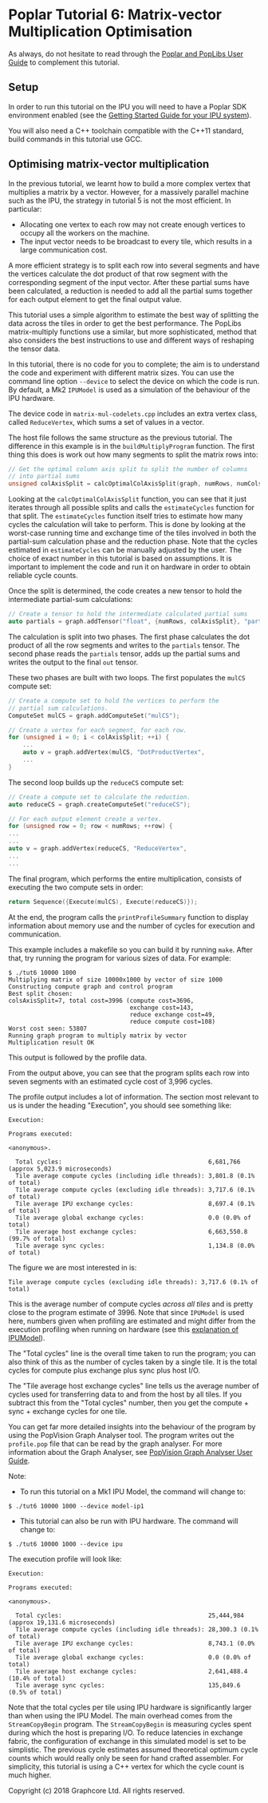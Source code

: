 <!-- Copyright (c) 2020 Graphcore Ltd. All rights reserved. -->
# Poplar Tutorial 6: Matrix-vector Multiplication Optimisation

As always, do not hesitate to read through the [Poplar and PopLibs User
Guide](https://docs.graphcore.ai/projects/poplar-user-guide/en/3.2.0/index.html)
to complement this tutorial.

## Setup

In order to run this tutorial on the IPU you will need to have a Poplar
SDK environment enabled (see the [Getting Started Guide for your IPU
system](https://docs.graphcore.ai/en/latest/getting-started.html)).

You will also need a C++ toolchain compatible with the C++11 standard,
build commands in this tutorial use GCC.

## Optimising matrix-vector multiplication

In the previous tutorial, we learnt how to build a more complex vertex
that multiplies a matrix by a vector. However, for a massively parallel
machine such as the IPU, the strategy in tutorial 5 is not the most
efficient. In particular:

- Allocating one vertex to each row may not create enough vertices to occupy
    all the workers on the machine.
- The input vector needs to be broadcast to every tile, which results in a
    large communication cost.

A more efficient strategy is to split each row into several segments and
have the vertices calculate the dot product of that row segment with the
corresponding segment of the input vector. After these partial sums have
been calculated, a reduction is needed to add all the partial sums
together for each output element to get the final output value.

This tutorial uses a simple algorithm to estimate the best way of
splitting the data across the tiles in order to get the best
performance. The PopLibs matrix-multiply functions use a similar, but
more sophisticated, method that also considers the best instructions to
use and different ways of reshaping the tensor data.

In this tutorial, there is no code for you to complete; the aim is to
understand the code and experiment with different matrix sizes. You can
use the command line option `--device` to select the device on which the
code is run. By default, a Mk2 `IPUModel` is used as a simulation of the
behaviour of the IPU hardware.

The device code in `matrix-mul-codelets.cpp` includes an extra vertex
class, called `ReduceVertex`, which sums a set of values in a vector.

The host file follows the same structure as the previous tutorial. The
difference in this example is in the `buildMultiplyProgram` function.
The first thing this does is work out how many segments to split the
matrix rows into:

```c++
// Get the optimal column axis split to split the number of columns
// into partial sums
unsigned colAxisSplit = calcOptimalColAxisSplit(graph, numRows, numCols);
```

Looking at the `calcOptimalColAxisSplit` function, you can see that it
just iterates through all possible splits and calls the `estimateCycles`
function for that split. The `estimateCycles` function itself tries to
estimate how many cycles the calculation will take to perform. This is
done by looking at the worst-case running time and exchange time of the
tiles involved in both the partial-sum calculation phase and the
reduction phase. Note that the cycles estimated in `estimateCycles` can
be manually adjusted by the user. The choice of exact number in this
tutorial is based on assumptions. It is important to implement the code
and run it on hardware in order to obtain reliable cycle counts.

Once the split is determined, the code creates a new tensor to hold the
intermediate partial-sum calculations:

```c++
// Create a tensor to hold the intermediate calculated partial sums
auto partials = graph.addTensor("float", {numRows, colAxisSplit}, "partials");
```

The calculation is split into two phases. The first phase calculates the
dot product of all the row segments and writes to the `partials` tensor.
The second phase reads the `partials` tensor, adds up the partial sums
and writes the output to the final `out` tensor.

These two phases are built with two loops. The first populates the
`mulCS` compute set:

```c++
// Create a compute set to hold the vertices to perform the
// partial sum calculations.
ComputeSet mulCS = graph.addComputeSet("mulCS");

// Create a vertex for each segment, for each row.
for (unsigned i = 0; i < colAxisSplit; ++i) {
    ...
    auto v = graph.addVertex(mulCS, "DotProductVertex",
    ...
}
```

The second loop builds up the `reduceCS` compute set:

```c++
// Create a compute set to calculate the reduction.
auto reduceCS = graph.createComputeSet("reduceCS");

// For each output element create a vertex.
for (unsigned row = 0; row < numRows; ++row) {
...
...
auto v = graph.addVertex(reduceCS, "ReduceVertex",
...
...
```

The final program, which performs the entire multiplication, consists of
executing the two compute sets in order:

```c++
return Sequence({Execute(mulCS), Execute(reduceCS)});
```

At the end, the program calls the `printProfileSummary` function to
display information about memory use and the number of cycles for
execution and communication.

This example includes a makefile so you can build it by running `make`.
After that, try running the program for various sizes of data. For
example:

```console
$ ./tut6 10000 1000
Multiplying matrix of size 10000x1000 by vector of size 1000
Constructing compute graph and control program
Best split chosen:
colsAxisSplit=7, total cost=3996 (compute cost=3696,
                                  exchange cost=143,
                                  reduce exchange cost=49,
                                  reduce compute cost=108)
Worst cost seen: 53807
Running graph program to multiply matrix by vector
Multiplication result OK
```

This output is followed by the profile data.

From the output above, you can see that the program splits each row into
seven segments with an estimated cycle cost of 3,996 cycles.

The profile output includes a lot of information. The section most
relevant to us is under the heading "Execution", you should see
something like:

```console
Execution:

Programs executed:

<anonymous>.

  Total cycles:                                         6,681,766 (approx 5,023.9 microseconds)
  Tile average compute cycles (including idle threads): 3,801.8 (0.1% of total)
  Tile average compute cycles (excluding idle threads): 3,717.6 (0.1% of total)
  Tile average IPU exchange cycles:                     8,697.4 (0.1% of total)
  Tile average global exchange cycles:                  0.0 (0.0% of total)
  Tile average host exchange cycles:                    6,663,550.8 (99.7% of total)
  Tile average sync cycles:                             1,134.8 (0.0% of total)
```

The figure we are most interested in is:

```console
Tile average compute cycles (excluding idle threads): 3,717.6 (0.1% of total)
```

This is the average number of compute cycles *across all tiles* and is
pretty close to the program estimate of 3996. Note that since `IPUModel`
is used here, numbers given when profiling are estimated and might
differ from the execution profiling when running on hardware (see this
[explanation of
IPUModel](https://docs.graphcore.ai/projects/poplar-user-guide/en/3.2.0/poplar_programs.html)).

The "Total cycles" line is the overall time taken to run the program;
you can also think of this as the number of cycles taken by a single
tile. It is the total cycles for compute plus exchange plus sync plus
host I/O.

The "Tile average host exchange cycles" line tells us the average
number of cycles used for transferring data to and from the host by all
tiles. If you subtract this from the "Total cycles" number, then you
get the compute + sync + exchange cycles for one tile.

You can get far more detailed insights into the behaviour of the program
by using the PopVision Graph Analyser tool. The program writes out the
`profile.pop` file that can be read by the graph analyser. For more
information about the Graph Analyser, see [PopVision Graph Analyser User
Guide](https://docs.graphcore.ai/projects/graph-analyser-userguide/en/3.11.2/).

Note:

- To run this tutorial on a Mk1 IPU Model, the command will change to:

```console
$ ./tut6 10000 1000 --device model-ip1
```

- This tutorial can also be run with IPU hardware. The command will change to:

```console
$ ./tut6 10000 1000 --device ipu
```

The execution profile will look like:

```console
Execution:

Programs executed:

<anonymous>.

  Total cycles:                                         25,444,984 (approx 19,131.6 microseconds)
  Tile average compute cycles (including idle threads): 28,300.3 (0.1% of total)
  Tile average IPU exchange cycles:                     8,743.1 (0.0% of total)
  Tile average global exchange cycles:                  0.0 (0.0% of total)
  Tile average host exchange cycles:                    2,641,488.4 (10.4% of total)
  Tile average sync cycles:                             135,849.6 (0.5% of total)
```

Note that the total cycles per tile using IPU hardware is significantly
larger than when using the IPU Model. The main overhead comes from the
`StreamCopyBegin` program. The `StreamCopyBegin`
is measuring cycles spent during which the host is preparing I/O. To
reduce latencies in exchange fabric, the configuration of exchange in
this simulated model is set to be simplistic. The previous cycle
estimates assumed theoretical optimum cycle counts which would really
only be seen for hand crafted assembler. For simplicity, this tutorial
is using a C++ vertex for which the cycle count is much higher.

Copyright (c) 2018 Graphcore Ltd. All rights reserved.
